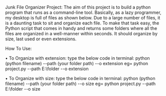 Junk File Organizer Project:
  The aim of this project is to build a python program that runs as a command-line tool. Basically, as a lazy programmer, my desktop is full of files as shown below. Due to a large number of files, it is a daunting task to sit and organize each file. To make that task easy,  the Python script that comes in handy and returns some folders where all the files are organized in a well-manner within seconds. It should organize by size, last used or even extensions. 

How To Use:

• To Organize with extension:
    type the below code in terminal:
      python (python filename) --path (your folder path) --o extension
      eg= python project.py --path E:\folder --o extension
      
• To Organize with size:
    type the below code in terminal:
      python (python filename) --path (your folder path) --o size
      eg= python project.py --path E:\folder --o size
  
  

